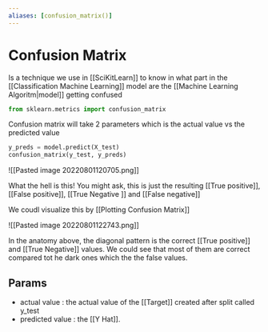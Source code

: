 ```yaml
---
aliases: [confusion_matrix()]
---
```

# Confusion Matrix
Is a technique we use in [[SciKitLearn]] to know in what part in the [[Classification Machine Learning]] model are the [[Machine Learning Algoritm|model]] getting confused

```python
from sklearn.metrics import confusion_matrix
```

Confusion matrix will take 2 parameters which is the actual value vs the predicted value

```python
y_preds = model.predict(X_test)
confusion_matrix(y_test, y_preds)
```
![[Pasted image 20220801120705.png]]

What the hell is this! You might ask, this is just the resulting [[True positive]], [[False positive]], [[True Negative ]] and [[False negative]]

We coudl visualize this by [[Plotting Confusion Matrix]]

![[Pasted image 20220801122743.png]]


In the anatomy above, the diagonal pattern is the correct [[True positive]] and [[True Negative]] values. We could see that most of them are correct compared tot he dark ones which the the false values. 

## Params
- actual value : the actual value of the [[Target]] created after split called y_test
- predicted value : the [[Y Hat]]. 